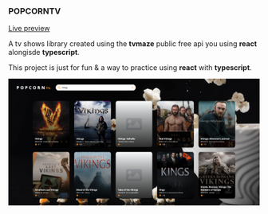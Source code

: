 ### POPCORNTV
<a href="https://popcorntv.netlify.app">Live preview</a>
<p align="left">A tv shows library created using the <b>tvmaze</b> public free api you using <b>react</b> alongisde <b>typescript</b>.</p>
<p>This project is just for fun & a way to practice using <b>react</b> with <b>typescript</b>.</p>
<img src="./public/app-screen-shot.png" alt="popcorntv-app">

